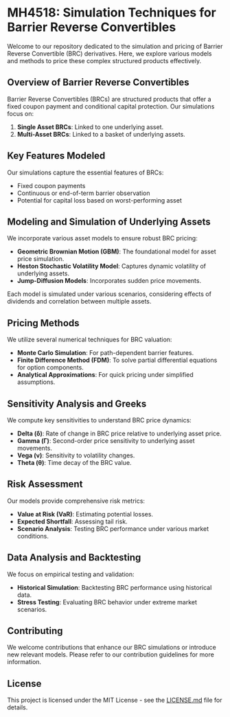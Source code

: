 # MH4518: Simulation Techniques for Barrier Reverse Convertibles

Welcome to our repository dedicated to the simulation and pricing of Barrier Reverse Convertible (BRC) derivatives. Here, we explore various models and methods to price these complex structured products effectively.

## Overview of Barrier Reverse Convertibles

Barrier Reverse Convertibles (BRCs) are structured products that offer a fixed coupon payment and conditional capital protection. Our simulations focus on:

1. **Single Asset BRCs**: Linked to one underlying asset.
2. **Multi-Asset BRCs**: Linked to a basket of underlying assets.

## Key Features Modeled

Our simulations capture the essential features of BRCs:

* Fixed coupon payments
* Continuous or end-of-term barrier observation
* Potential for capital loss based on worst-performing asset

## Modeling and Simulation of Underlying Assets

We incorporate various asset models to ensure robust BRC pricing:

* **Geometric Brownian Motion (GBM)**: The foundational model for asset price simulation.
* **Heston Stochastic Volatility Model**: Captures dynamic volatility of underlying assets.
* **Jump-Diffusion Models**: Incorporates sudden price movements.

Each model is simulated under various scenarios, considering effects of dividends and correlation between multiple assets.

## Pricing Methods

We utilize several numerical techniques for BRC valuation:

* **Monte Carlo Simulation**: For path-dependent barrier features.
* **Finite Difference Method (FDM)**: To solve partial differential equations for option components.
* **Analytical Approximations**: For quick pricing under simplified assumptions.

## Sensitivity Analysis and Greeks

We compute key sensitivities to understand BRC price dynamics:

* **Delta (δ)**: Rate of change in BRC price relative to underlying asset price.
* **Gamma (Γ)**: Second-order price sensitivity to underlying asset movements.
* **Vega (ν)**: Sensitivity to volatility changes.
* **Theta (θ)**: Time decay of the BRC value.

## Risk Assessment

Our models provide comprehensive risk metrics:

* **Value at Risk (VaR)**: Estimating potential losses.
* **Expected Shortfall**: Assessing tail risk.
* **Scenario Analysis**: Testing BRC performance under various market conditions.

## Data Analysis and Backtesting

We focus on empirical testing and validation:

* **Historical Simulation**: Backtesting BRC performance using historical data.
* **Stress Testing**: Evaluating BRC behavior under extreme market scenarios.

## Contributing

We welcome contributions that enhance our BRC simulations or introduce new relevant models. Please refer to our contribution guidelines for more information.

## License

This project is licensed under the MIT License - see the [LICENSE.md](LICENSE.md) file for details.
